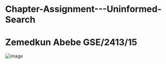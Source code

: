 # Chapter-Assignment---Uninformed-Search
# Zemedkun Abebe GSE/2413/15
![image](https://user-images.githubusercontent.com/99493026/230968474-a5e673ac-5091-4155-a949-be816aa379f0.png)
